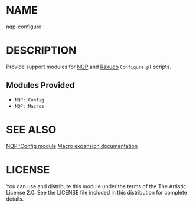 # NAME

nqp-configure

# DESCRIPTION

Provide support modules for [NQP](https://github.com/perl6/nqp) and [Rakudo](https://github.com/rakudo/rakudo)
`Configure.pl` scripts.

## Modules Provided

- `NQP::Config`
- `NQP::Macros`

# SEE ALSO

[NQP::Config module](https://github.com/perl6/nqp-configure/blob/master/doc/NQP-Config.md)
[Macro expansion documentation](https://github.com/perl6/nqp-configure/blob/master/doc/Macros.md)

# LICENSE

You can use and distribute this module under the terms of the The Artistic License 2.0. See the LICENSE file included in this distribution for complete details.
